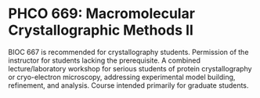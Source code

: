 # PHCO 669: Macromolecular Crystallographic Methods II

BIOC 667 is recommended for crystallography students. Permission of the instructor for students lacking the prerequisite. A combined lecture/laboratory workshop for serious students of protein crystallography or cryo-electron microscopy, addressing experimental model building, refinement, and analysis. Course intended primarily for graduate students.